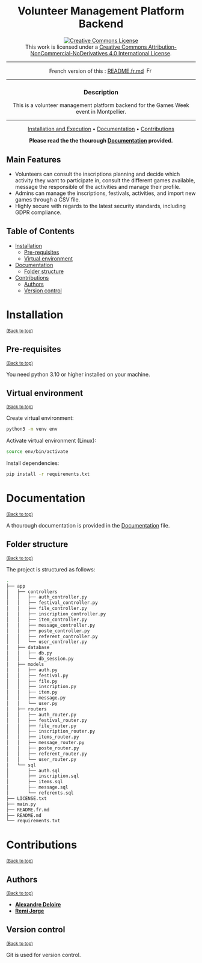 <div align="center">

# Volunteer Management Platform Backend

<a rel="license" href="http://creativecommons.org/licenses/by-nc-nd/4.0/"><img alt="Creative Commons License" style="border-width:0" src="https://i.creativecommons.org/l/by-nc-nd/4.0/88x31.png" /></a><br />This work is licensed under a <a rel="license" href="http://creativecommons.org/licenses/by-nc-nd/4.0/">Creative Commons Attribution-NonCommercial-NoDerivatives 4.0 International License</a>.

---

French version of this : [README.fr.md](README.fr.md)
<a href="README.fr.md"><img src="https://upload.wikimedia.org/wikipedia/commons/thumb/c/c3/Flag_of_France.svg/1200px-Flag_of_France.svg.png" width="20" height="15" alt="French version"></a>

---

### **Description**

This is a volunteer management platform backend for the Games Week event in Montpellier. 

---

[Installation and Execution](#installation) •
[Documentation](#documentation) •
[Contributions](#contributions)

**Please read the the thourough [Documentation](Documentation.pdf) provided.**
</div>


## Main Features

- Volunteers can consult the inscriptions planning and decide which activity they want to participate in, consult the different games available, message the responsible of the activities and manage their profile.
- Admins can manage the inscriptions, festivals, activities, and import new games through a CSV file.
- Highly secure with regards to the latest security standards, including GDPR compliance.


## Table of Contents

- [Installation](#installation)
  - [Pre-requisites](#pre-requisites)
  - [Virtual environment](#virtual-environment)
- [Documentation](#documentation)
  - [Folder structure](#folder-structure)
- [Contributions](#contributions)
  - [Authors](#authors)
  - [Version control](#version-control)

# Installation
<sup>[(Back to top)](#table-of-contents)</sup>

## Pre-requisites
<sup>[(Back to top)](#table-of-contents)</sup>

You need python 3.10 or higher installed on your machine.

## Virtual environment
<sup>[(Back to top)](#table-of-contents)</sup>

Create virtual environment:

```bash
python3 -m venv env
```

Activate virtual environment (Linux):

```bash
source env/bin/activate
```

Install dependencies:

```bash
pip install -r requirements.txt
```

# Documentation
<sup>[(Back to top)](#table-of-contents)</sup>

A thourough documentation is provided in the [Documentation](Documentation.pdf) file.


## Folder structure
<sup>[(Back to top)](#table-of-contents)</sup>

The project is structured as follows:
```bash
.
├── app
│   ├── controllers
│   │   ├── auth_controller.py
│   │   ├── festival_controller.py
│   │   ├── file_controller.py
│   │   ├── inscription_controller.py
│   │   ├── item_controller.py
│   │   ├── message_controller.py
│   │   ├── poste_controller.py
│   │   ├── referent_controller.py
│   │   └── user_controller.py
│   ├── database
│   │   ├── db.py
│   │   └── db_session.py
│   ├── models
│   │   ├── auth.py
│   │   ├── festival.py
│   │   ├── file.py
│   │   ├── inscription.py
│   │   ├── item.py
│   │   ├── message.py
│   │   └── user.py
│   ├── routers
│   │   ├── auth_router.py
│   │   ├── festival_router.py
│   │   ├── file_router.py
│   │   ├── inscription_router.py
│   │   ├── items_router.py
│   │   ├── message_router.py
│   │   ├── poste_router.py
│   │   ├── referent_router.py
│   │   └── user_router.py
│   └── sql
│       ├── auth.sql
│       ├── inscription.sql
│       ├── items.sql
│       ├── message.sql
│       └── referents.sql
├── LICENSE.txt
├── main.py
├── README.fr.md
├── README.md
└── requirements.txt
```

# Contributions
<sup>[(Back to top)](#table-of-contents)</sup>

## Authors
<sup>[(Back to top)](#table-of-contents)</sup>

- [**Alexandre Deloire**](https://github.com/alexdeloire)
- [**Remi Jorge**](https://github.com/RemiJorge)

## Version control
<sup>[(Back to top)](#table-of-contents)</sup>

Git is used for version control.